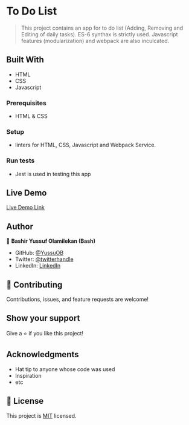 # To Do List

> This project contains an app for to do list (Adding, Removing and Editing of daily tasks).
> ES-6 synthax is strictly used.
> Javascript features (modularization) and webpack are also inculcated.


## Built With

- HTML
- CSS
- Javascript

### Prerequisites
- HTML & CSS

### Setup
- linters for HTML, CSS, Javascript and Webpack Service.

### Run tests
- Jest is used in testing this app
## Live Demo
[Live Demo Link](https://yussufob.github.io/To-Do-List/)

## Author

👤 **Bashir Yussuf Olamilekan (Bash)**

- GitHub: [@YussuOB](https://github.com/YussufOB)
- Twitter: [@twitterhandle](https://twitter.com/_ybash)
- LinkedIn: [LinkedIn](https://linkedin.com/in/yussufOB)

## 🤝 Contributing

Contributions, issues, and feature requests are welcome!


## Show your support

Give a ⭐️ if you like this project!

## Acknowledgments

- Hat tip to anyone whose code was used
- Inspiration
- etc

## 📝 License

This project is [MIT](./MIT.md) licensed.